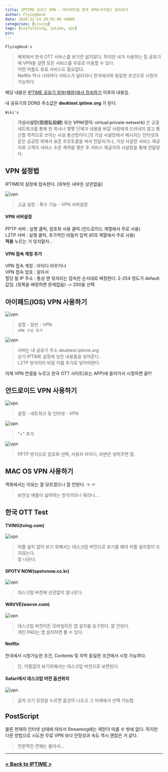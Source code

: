 ```yaml
---
title: IPTIME 공유기 VPN - 아이피타임 한국 VPN(우리집) 접속하기
author: FlyingDeuk
date: 2020-12-24 20:55:00 +0800
categories: [Living]
tags: [usefulthing, iptime, vpn]
pin:
---
```


`FlyingDeuk's`
> 해외에서 한국 OTT 서비스를 보기란 쉽지않다. 하지만 내가 사용하는 집 공유기에 VPN을 걸면 모든 서비스를 무료로 이용할 수 있다. <br>
어떤 어플도 유료 서비스도 필요없다. <br>
Netflix 역시 나라마다 서비스가 달라지니 한국에서와 동일한 조건으로 시청이 가능하다.

해당 내용은 [IPTIME 공유기 외부(해외)에서 접속하기](/posts/IptimeSet/) 이후의 내용임.

내 공유기의 DDNS 주소값은 **deuktest.iptime.org** 가 된다.

`Wiki's`
>**가상사설망(假想私設網) 또는 VPN(영어: virtual private network)** 은 공중 네트워크를 통해 한 회사나 몇몇 단체가 내용을 바깥 사람에게 드러내지 않고 통신할 목적으로 쓰이는 사설 통신망이다.[1] 가상 사설망에서 메시지는 인터넷과 같은 공공망 위에서 표준 프로토콜을 써서 전달되거나, 가상 사설망 서비스 제공자와 고객이 서비스 수준 계약을 맺은 후 서비스 제공자의 사설망을 통해 전달된다.

## VPN 설정법
IPTIME의 설정에 접속한다. (외부든 내부든 상관없음)

![vpn](/img/living/iptime/iptimevpn.jpg)
>고급 설정 - 툭수 기능 - VPN 서버설정

#### VPN 서버설정
PPTP 서버 : 실행 클릭, 암호화 사용 클릭 (안드로이드 계열에서 주로 사용) <br>
L2TP 서버 : 실행 클릭, 추가적인 비밀키 입력 (IOS 계열에서 주로 사용) <br>
**적용** 누르는 거 잊지말자...

#### VPN 접속 계정 추가
VPN 접속 계정 : 아이디 아무거나 <br>
VPN 접속 암호 : 알아서 <br>
할당 될 IP 주소 : 통상 맨 뒷자리는 접속한 순서대로 배정한다. 2-254 정도가 default 값임. (뒷쪽을 배정하면 문제없음) -> 200을 선택



## 아이패드(IOS) VPN 사용하기
![vpn](/img/living/iptime/iptimevpn5.jpg)
>설정 - 일반 - VPN <br>
`VPN 구성 추가`

![vpn](/img/living/iptime/iptimevpn6.jpg)
>서버는 내 공유기 주소 deuktest.iptime.org<br>
상기 IPTIME 설정에 넣은 내용들을 넣어준다. <br>
L2TP 방식이라 비밀 키를 추가로 넣어야한다.

이제 VPN 연결을 누르고 한국 OTT 사이트(또는 APP)에 들어가서 시청하면 끝!!!

## 안드로이드 VPN 사용하기
![vpn](/img/living/iptime/iptimevpn10.jpg)
>설정 - 네트워크 및 인터넷 - VPN

![vpn](/img/living/iptime/iptimevpn11.jpg)
>"+" 추가

![vpn](/img/living/iptime/iptimevpn12.jpg)
>PPTP 방식으로 암호화 선택, 사용자 아이디, 비번만 넣어주면 됨.


## MAC OS VPN 사용하기
맥북에서는 이유는 잘 모르겠으나 잘 안된다. ㅜ.ㅜ
> 보안상 애플이 싫어하는 방식이라나 뭐라나...

## 한국 OTT Test

#### TVING(tving.com)
![vpn](/img/living/iptime/iptimevpn20.jpg)
>어플 설치 없이 보기 위해서는 데스크탑 버전으로 보기를 해야 어플 설치창이 뜨지않는다. <br>
잘 나온다.

#### SPOTV NOW(spotvnow.co.kr)
![vpn](/img/living/iptime/iptimevpn21.jpg)
>데스크탑 버전에 상관없이 잘나온다.

#### WAVVE(wavve.com)
![vpn](/img/living/iptime/iptimevpn22.jpg)
>데스크탑 버전이든 모바일이든 앱 설치를 요구한다. 잘 안된다. <br>
개인 PAD는 앱 설치하면 볼 수 있다.

#### Netflix
한국에서 시청가능한 조건, Contents 및 자막 동일한 조건에서 시청 가능하다.
>단, 어플없이 보기위해서는 데스크탑 버전으로 보면된다.

#### Safari에서 데스크탑 버전 옵션위치
![vpn](/img/living/iptime/iptimevpn23.jpg)
>글자 크기 모양을 누르면 옵션이 나오고 그 아래에서 선택 가능함.



## PostScript
물론 현재의 인터넷 상태에 따라서 Streaming에는 제한이 따를 수 밖에 없다. 하지만 다른 방법으로 시도한 무료 VPN 보다 안정성과 속도 역시 괜찮은 거 같다.<br>

>전문적인 견해는 몰라서...




-----------

### [< Back to IPTIME >](/posts/Iptime/)
